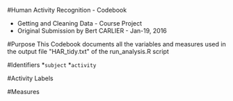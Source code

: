 #Human Activity Recognition - Codebook
* Getting and Cleaning Data - Course Project
* Original Submission by Bert CARLIER - Jan-19, 2016

#Purpose
This Codebook documents all the variables and measures used in the output file "HAR_tidy.txt" of the run_analysis.R script

#Identifiers
*`subject`
*`activity`

#Activity Labels

#Measures
